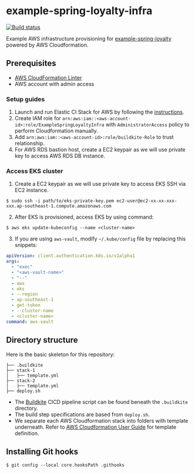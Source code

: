 # example-spring-loyalty-infra

[![Build status](https://badge.buildkite.com/81f0996a23462ca2c52b58783d7d41aa15f932494ab6205f7a.svg)](https://buildkite.com/raksit31667/example-spring-loyalty-infra)

Example AWS infrastructure provisioning
for [example-spring-loyalty](https://github.com/raksit31667/example-spring-loyalty)
powered by AWS Cloudformation.

## Prerequisites

- [AWS CloudFormation Linter](https://github.com/aws-cloudformation/cfn-lint)
- AWS account with admin access

### Setup guides

1. Launch and run Elastic CI Stack for AWS by following
   the [instructions](https://buildkite.com/docs/tutorials/elastic-ci-stack-aws).
2. Create IAM role for `arn:aws:iam::<aws-account-id>:role/ExampleSpringLoyaltyInfra` with `AdministratorAccess`
   policy to perform Cloudformation manually.
3. Add `arn:aws:iam::<aws-account-id>:role/buildkite-Role` to trust relationship.
4. For AWS RDS bastion host, create a EC2 keypair as we will use private key to access AWS RDS DB instance.

### Access EKS cluster

1. Create a EC2 keypair as we will use private key to access EKS SSH via EC2 instance.

```shell
$ sudo ssh -i path/to/eks-private-key.pem ec2-user@ec2-xx-xx-xxx-xxx.ap-southeast-1.compute.amazonaws.com
```

2. After EKS is provisioned, access EKS by using command:

```shell
$ aws eks update-kubeconfig --name <cluster-name>
```

3. If you are using `aws-vault`, modify `~/.kube/config` file by replacing this snippets:

```yaml
apiVersion: client.authentication.k8s.io/v1alpha1
args:
  - "exec"
  - "<aws-vault-name>"
  - "--"
  - aws
  - eks
  - --region
  - ap-southeast-1
  - get-token
  - --cluster-name
  - <cluster-name>
command: aws-vault
```

## Directory structure

Here is the basic skeleton for this repository:

```
├── .buildkite
├── stack-1
│   ├── template.yml
├── stack-2
│   ├── template.yml
├── deploy.sh
```

- The [Buildkite](https://buildkite.com/) CICD pipeline script can be found beneath the `.buildkite` directory.
- The build step specifications are based from `deploy.sh`.
- We separate each AWS Cloudformation stack into folders with template underneath. Refer
  to [AWS Cloudformation User Guide](https://docs.aws.amazon.com/AWSCloudFormation/latest/UserGuide/Welcome.html) for
  template definition.

## Installing Git hooks

```shell
$ git config --local core.hooksPath .githooks
```